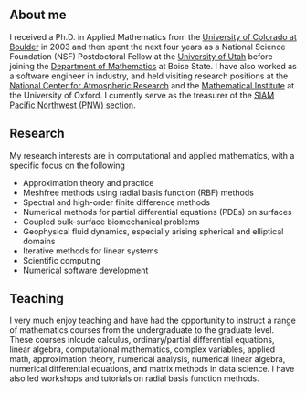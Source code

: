 
## About me
I received a Ph.D. in Applied Mathematics from the [University of Colorado at Boulder](https://www.colorado.edu/amath/) in 2003 and then spent the next four years as a National Science Foundation (NSF) Postdoctoral Fellow at the [University of Utah](https://www.math.utah.edu/) before joining the [Department of Mathematics](https://math.boisestate.edu) at Boise State. I have also worked as a software engineer in industry, and held visiting research positions at the [National Center for Atmospheric Research](https://ncar.ucar.edu/) and the [Mathematical Institute](https://www.maths.ox.ac.uk/) at the University of Oxford. I currently serve as the treasurer of the [SIAM Pacific Northwest (PNW) section](https://sites.google.com/site/siampnwsection/home).<br>

## Research
My research interests are in computational and applied mathematics, with a specific focus on the following
* Approximation theory and practice
* Meshfree methods using radial basis function (RBF) methods
* Spectral and high-order finite difference methods
* Numerical methods for partial differential equations (PDEs) on surfaces
* Coupled bulk-surface biomechanical problems
* Geophysical fluid dynamics, especially arising spherical and elliptical domains
* Iterative methods for linear systems
* Scientific computing
* Numerical software development

## Teaching
I very much enjoy teaching and have had the opportunity to instruct a range of mathematics courses from the undergraduate to the graduate level.  These courses inlcude calculus, ordinary/partial differential equations, linear algebra, computational mathematics, complex variables, applied math, approximation theory, numerical analysis, numerical linear algebra, numerical differential equations, and matrix methods in data science.  I have also led workshops and tutorials on radial basis function methods.

